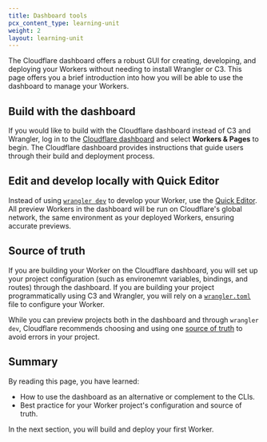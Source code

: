 ```yaml
---
title: Dashboard tools
pcx_content_type: learning-unit
weight: 2
layout: learning-unit
---
```


The Cloudflare dashboard offers a robust GUI for creating, developing, and deploying your Workers without needing to install Wrangler or C3. This page offers you a brief introduction into how you will be able to use the dashboard to manage your Workers.

## Build with the dashboard

If you would like to build with the Cloudflare dashboard instead of C3 and Wrangler, log in to the [Cloudflare dashboard](https://dash.cloudflare.com) and select **Workers & Pages** to begin. The Cloudflare dashboard provides instructions that guide users through their build and deployment process.

## Edit and develop locally with Quick Editor

Instead of using [`wrangler dev`](/workers/wrangler/commands/#dev) to develop your Worker, use the [Quick Editor](https://blog.cloudflare.com/improved-quick-edit). All preview Workers in the dashboard will be run on Cloudflare's global network, the same environment as your deployed Workers, ensuring accurate previews.

## Source of truth

If you are building your Worker on the Cloudflare dashboard, you will set up your project configuration (such as environemnt variables, bindings, and routes) through the dashboard. If you are building your project programmatically using C3 and Wrangler, you will rely on a [`wrangler.toml`](/workers/wrangler/configuration/) file to configure your Worker.

While you can preview projects both in the dashboard and through `wrangler dev`, Cloudflare recommends choosing and using one [source of truth](/workers/wrangler/configuration/#source-of-truth) to avoid errors in your project.

## Summary

By reading this page, you have learned:

- How to use the dashboard as an alternative or complement to the CLIs.
- Best practice for your Worker project's configuration and source of truth.

In the next section, you will build and deploy your first Worker.